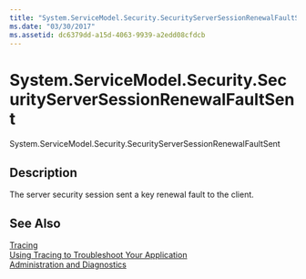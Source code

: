 ```yaml
---
title: "System.ServiceModel.Security.SecurityServerSessionRenewalFaultSent"
ms.date: "03/30/2017"
ms.assetid: dc6379dd-a15d-4063-9939-a2edd08cfdcb
---
```

# System.ServiceModel.Security.SecurityServerSessionRenewalFaultSent
System.ServiceModel.Security.SecurityServerSessionRenewalFaultSent  
  
## Description  
 The server security session sent a key renewal fault to the client.  
  
## See Also  
 [Tracing](../../../../../docs/framework/wcf/diagnostics/tracing/index.md)  
 [Using Tracing to Troubleshoot Your Application](../../../../../docs/framework/wcf/diagnostics/tracing/using-tracing-to-troubleshoot-your-application.md)  
 [Administration and Diagnostics](../../../../../docs/framework/wcf/diagnostics/index.md)
